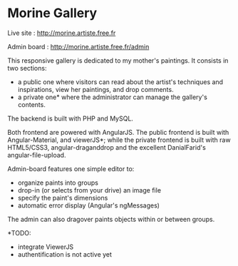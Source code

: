 # Morine Gallery

Live site : http://morine.artiste.free.fr

Admin board : http://morine.artiste.free.fr/admin


This responsive gallery is dedicated to my mother's paintings. It consists in two sections:
- a public one where visitors can read about the artist's techniques and inspirations, view her paintings, and drop comments.
- a private one* where the administrator can manage the gallery's contents.


The backend is built with PHP and MySQL.

Both frontend are powered with AngularJS.
The public frontend is built with Angular-Material, and viewerJS*;
while the private frontend is built with raw HTML5/CSS3, angular-draganddrop and the excellent DanialFarid's angular-file-upload.


Admin-board features one simple editor to:
- organize paints into groups
- drop-in (or selects from your drive) an image file
- specify the paint's dimensions
- automatic error display (Angular's ngMessages)

The admin can also dragover paints objects within or between groups.


*TODO:
- integrate ViewerJS
- authentification is not active yet
